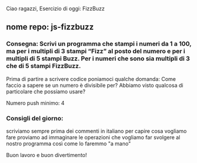Ciao ragazzi, Esercizio di oggi: FizzBuzz

## nome repo: js-fizzbuzz

### Consegna: Scrivi un programma che stampi i numeri da 1 a 100, ma per i multipli di 3 stampi “Fizz” al posto del numero e per i multipli di 5 stampi Buzz. Per i numeri che sono sia multipli di 3 che di 5 stampi FizzBuzz.
Prima di partire a scrivere codice poniamoci qualche domanda:
Come faccio a sapere se un numero è divisibile per? Abbiamo visto qualcosa di particolare che possiamo usare?

Numero push minimo: 4

### Consigli del giorno:

scriviamo sempre prima dei commenti in italiano per capire cosa vogliamo fare
proviamo ad immaginare le operazioni che vogliamo far svolgere al nostro programma così come lo faremmo "a mano"

Buon lavoro e buon divertimento!

<!-- Inserisco una variabile valore numerico ( da 1 a 100) -->
<!-- Inserisco una variabile Fizz che sostituisce il numero con i numeri multipli di 3 -->
<!-- Inserisco una variabile Buzz che sostituisce il numero con i multipli di 5 -->
<!-- Inserisco una variabile FizzBuzz che sostituisce il numero con i multipli di 3 e di 5 -->

